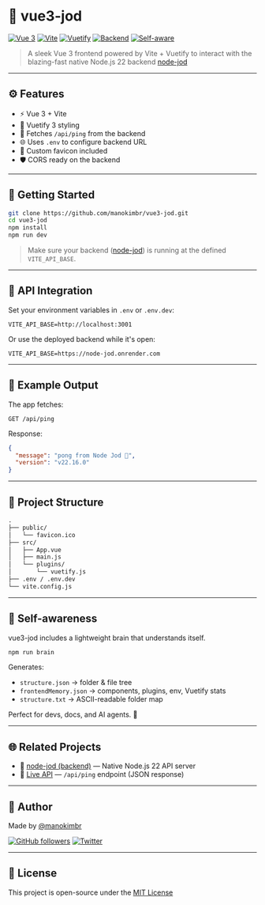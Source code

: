 # 🧬 vue3-jod

[![Vue 3](https://img.shields.io/badge/vue-3.x-green?logo=vue.js)](https://vuejs.org/)
[![Vite](https://img.shields.io/badge/vite-ready-purple?logo=vite)](https://vitejs.dev/)
[![Vuetify](https://img.shields.io/badge/ui-vuetify%203-blueviolet?logo=vuetify)](https://vuetifyjs.com/)
[![Backend](https://img.shields.io/badge/API-node--jod-blue?logo=node.js)](https://github.com/manokimbr/node-jod)
[![Self-aware](https://img.shields.io/badge/self--awareness-brain🧠-lightblue)](./jod/Brain.md)

> A sleek Vue 3 frontend powered by Vite + Vuetify to interact with the blazing-fast native Node.js 22 backend [node-jod](https://github.com/manokimbr/node-jod)

---

## ⚙️ Features

- ⚡ Vue 3 + Vite
- 🎨 Vuetify 3 styling
- 🔗 Fetches `/api/ping` from the backend
- 🌐 Uses `.env` to configure backend URL
- 🧬 Custom favicon included
- 🛡️ CORS ready on the backend

---

## 🚀 Getting Started

```bash
git clone https://github.com/manokimbr/vue3-jod.git
cd vue3-jod
npm install
npm run dev
````

> Make sure your backend ([node-jod](https://github.com/manokimbr/node-jod)) is running at the defined `VITE_API_BASE`.

---

## 🔌 API Integration

Set your environment variables in `.env` or `.env.dev`:

```env
VITE_API_BASE=http://localhost:3001
```

Or use the deployed backend while it's open:

```env
VITE_API_BASE=https://node-jod.onrender.com
```

---

## 🧪 Example Output

The app fetches:

```http
GET /api/ping
```

Response:

```json
{
  "message": "pong from Node Jod 🧬",
  "version": "v22.16.0"
}
```

---

## 📁 Project Structure

```txt
.
├── public/
│   └── favicon.ico
├── src/
│   ├── App.vue
│   ├── main.js
│   └── plugins/
│       └── vuetify.js
├── .env / .env.dev
└── vite.config.js
```

---

## 🧠 Self-awareness

vue3-jod includes a lightweight brain that understands itself.

```bash
npm run brain
```

Generates:

* `structure.json` → folder & file tree
* `frontendMemory.json` → components, plugins, env, Vuetify stats
* `structure.txt` → ASCII-readable folder map

Perfect for devs, docs, and AI agents. 🤖

---

## 🌐 Related Projects

* 🔌 [node-jod (backend)](https://github.com/manokimbr/node-jod) — Native Node.js 22 API server
* 🧬 [Live API](https://node-jod.onrender.com/api/ping) — `/api/ping` endpoint (JSON response)

---

## 👤 Author

Made by [@manokimbr](https://github.com/manokimbr)

[![GitHub followers](https://img.shields.io/github/followers/manokimbr?label=Follow\&style=social)](https://github.com/manokimbr)
[![Twitter](https://img.shields.io/badge/X-@manokimbr-black?logo=x)](https://twitter.com/manokimbr)

---

## 📄 License

This project is open-source under the [MIT License](./.LICENSE)
